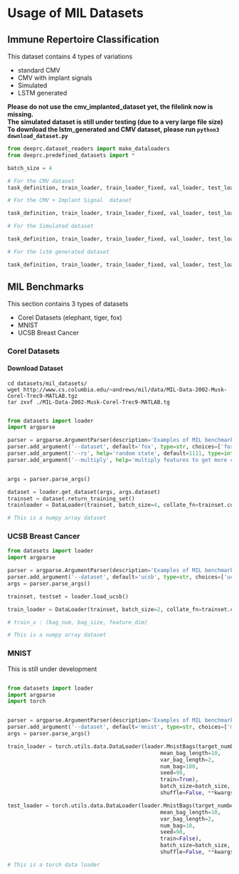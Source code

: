 # Usage of MIL Datasets

## Immune Repertoire Classification

This dataset contains 4 types of variations

* standard CMV
* CMV with implant signals
* Simulated
* LSTM generated

**Please do not use the cmv_implanted_dataset yet, the filelink now is missing.** <br>
**The simulated dataset is still under testing (due to a very large file size)** <br>
**To download the lstm_generated and CMV dataset, please run `python3 download_dataset.py`**

```python
from deeprc.dataset_readers import make_dataloaders
from deeprc.predefined_datasets import *

batch_size = 4

# For the CMV dataset
task_definition, train_loader, train_loader_fixed, val_loader, test_loader = cmv_dataset(dataset_path='./datasets/cmv/', batch_size=batch_size)

# For the CMV + Implant Signal  dataset

task_definition, train_loader, train_loader_fixed, val_loader, test_loader = cmv_implanted_dataset(dataset_path='./datasets/cmv_implanted/', batch_size=batch_size)

# For the Simulated dataset

task_definition, train_loader, train_loader_fixed, val_loader, test_loader = simulated_dataset(dataset_path='./datasets/simulated/', batch_size=batch_size)

# For the lstm generated dataset

task_definition, train_loader, train_loader_fixed, val_loader, test_loader = lstm_generated_dataset(dataset_path='./datasets/lstm/', batch_size=batch_size)

```

## MIL Benchmarks

This section contains 3 types of datasets
* Corel Datasets (elephant, tiger, fox)
* MNIST
* UCSB Breast Cancer

### Corel Datasets

#### Download Dataset

`cd datasets/mil_datasets/` <br>
`wget http://www.cs.columbia.edu/~andrews/mil/data/MIL-Data-2002-Musk-Corel-Trec9-MATLAB.tgz` <br>
`tar zxvf ./MIL-Data-2002-Musk-Corel-Trec9-MATLAB.tg` <br>

```python

from datasets import loader
import argparse

parser = argparse.ArgumentParser(description='Examples of MIL benchmarks:')
parser.add_argument('--dataset', default='fox', type=str, choices=['fox', 'elephant', 'tiger'])
parser.add_argument('--rs', help='random state', default=1111, type=int)
parser.add_argument('--multiply', help='multiply features to get more columns', default=False, type=bool)


args = parser.parse_args()

dataset = loader.get_dataset(args, args.dataset)
trainset = dataset.return_training_set()
trainloader = DataLoader(trainset, batch_size=4, collate_fn=trainset.collate)

# This is a numpy array dataset

```

### UCSB Breast Cancer
```python
from datasets import loader
import argparse

parser = argparse.ArgumentParser(description='Examples of MIL benchmarks:')
parser.add_argument('--dataset', default='ucsb', type=str, choices=['ucsb'])
args = parser.parse_args()

trainset, testset = loader.load_ucsb()

train_loader = DataLoader(trainset, batch_size=2, collate_fn=trainset.collate)

# train_x : (bag_num, bag_size, feature_dim)

# This is a numpy array dataset
```

### MNIST

This is still under development

```python

from datasets import loader
import argparse
import torch


parser = argparse.ArgumentParser(description='Examples of MIL benchmarks:')
parser.add_argument('--dataset', default='mnist', type=str, choices=['mnist'])
args = parser.parse_args()

train_loader = torch.utils.data.DataLoader(loader.MnistBags(target_number=9,
                                                mean_bag_length=10,
                                                var_bag_length=2,
                                                num_bag=100,
                                                seed=98,
                                                train=True),
                                                batch_size=batch_size,
                                                shuffle=False, **kwargs)

test_loader = torch.utils.data.DataLoader(loader.MnistBags(target_number=9,
                                                mean_bag_length=10,
                                                var_bag_length=2,
                                                num_bag=10,
                                                seed=98,
                                                train=False),
                                                batch_size=batch_size,
                                                shuffle=False, **kwargs)

# This is a torch data loader

```